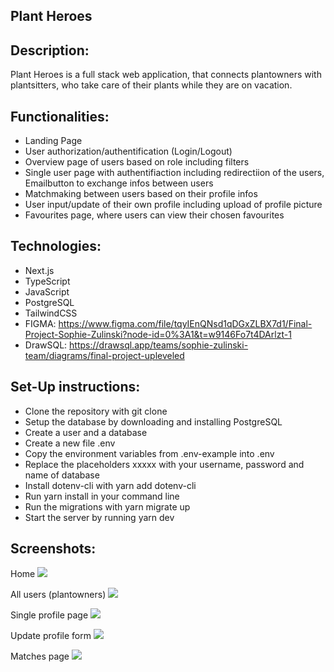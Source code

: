 ## Plant Heroes

## Description:

Plant Heroes is a full stack web application, that connects plantowners with plantsitters, who take care of their plants while they are on vacation.

## Functionalities:

- Landing Page
- User authorization/authentification (Login/Logout)
- Overview page of users based on role including filters
- Single user page with authentifiaction including redirectiion of the users, Emailbutton to exchange infos between users
- Matchmaking between users based on their profile infos
- User input/update of their own profile including upload of profile picture
- Favourites page, where users can view their chosen favourites

## Technologies:

- Next.js
- TypeScript
- JavaScript
- PostgreSQL
- TailwindCSS
- FIGMA: https://www.figma.com/file/tqyIEnQNsd1qDGxZLBX7d1/Final-Project-Sophie-Zulinski?node-id=0%3A1&t=w9146Fo7t4DArlzt-1
- DrawSQL: https://drawsql.app/teams/sophie-zulinski-team/diagrams/final-project-upleveled

## Set-Up instructions:

- Clone the repository with git clone <repo>
- Setup the database by downloading and installing PostgreSQL
- Create a user and a database
- Create a new file .env
- Copy the environment variables from .env-example into .env
- Replace the placeholders xxxxx with your username, password and name of database
- Install dotenv-cli with yarn add dotenv-cli
- Run yarn install in your command line
- Run the migrations with yarn migrate up
- Start the server by running yarn dev

## Screenshots:

Home
<img src='https://res.cloudinary.com/dtz9u2nae/image/upload/v1680532536/Plant-Heroes-6_edbtnq.png'/>

All users (plantowners)
<img src='https://res.cloudinary.com/dtz9u2nae/image/upload/v1680532348/Plant-Heroes-1_bsgxrs.png'/>

Single profile page
<img src='https://res.cloudinary.com/dtz9u2nae/image/upload/v1680532347/Plant-Heroes-4_swhbmh.png'/>

Update profile form
<img src='https://res.cloudinary.com/dtz9u2nae/image/upload/v1680532351/Plant-Heroes-2_qxvmwz.png'/>

Matches page
<img src='https://res.cloudinary.com/dtz9u2nae/image/upload/v1680532348/Plant-Heroes-3_ybu2tc.png'/>
